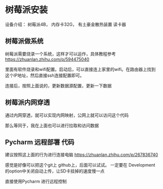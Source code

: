 
# 树莓派安装

设备介绍： 
树莓派4B，
内存卡32G，
有土豪金散热装置
读卡器

## 树莓派做系统

树莓派需要烧录一个系统，这样才可以运作，具体教程参考
https://zhuanlan.zhihu.com/p/594475040

里面有软件烧录和wifi配置。启动后，可以直接连上家里的wifi。在路由器上找到
这个IP地址，然后直接ssh连接配置即可。

连接后，按照上面说的，更新数据源配置，更新一下数据

## 树莓派内网穿透
通过内网穿透，就可以实现内网映射，公网上就可以访问这个代码

那么等同于，我在上面也可以进行拉取和访问数据


## Pycharm 远程部署 代码

建议按照这上面的行为进行连接电脑
https://zhuanlan.zhihu.com/p/267836740

感觉是好像可以把这个git上 github上，后面可以试试。
一定要在 Development的option中关闭自动上传，让SD卡挂掉的速度慢一点

直接使用Pycharm 进行远程控制


